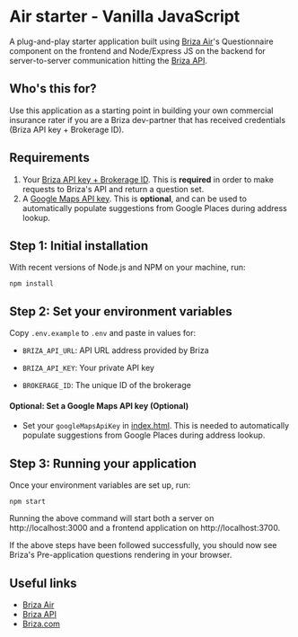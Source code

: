# Air starter - Vanilla JavaScript

A plug-and-play starter application built using [Briza Air](https://air.briza.com)'s Questionnaire component on the frontend and Node/Express JS on the backend for server-to-server communication hitting the [Briza API](https://www.briza.com/get-an-api-key).

## Who's this for?

Use this application as a starting point in building your own commercial insurance rater if you are a Briza dev-partner that has received credentials (Briza API key + Brokerage ID).

## Requirements

1. Your [Briza API key + Brokerage ID](https://www.briza.com/get-an-api-key). This is **required** in order to make requests to Briza's API and return a question set.
2. A [Google Maps API key](https://developers.google.com/maps/documentation/javascript/overview). This is **optional**, and can be used to automatically populate suggestions from Google Places during address lookup.

## Step 1: Initial installation

With recent versions of Node.js and NPM on your machine, run:

```
npm install
```

## Step 2: Set your environment variables

Copy `.env.example` to `.env` and paste in values for:

- `BRIZA_API_URL`: API URL address provided by Briza

- `BRIZA_API_KEY`: Your private API key

- `BROKERAGE_ID`: The unique ID of the brokerage

#### Optional: Set a Google Maps API key (Optional)

- Set your `googleMapsApiKey` in [index.html](https://github.com/briza-insurance/air-starter/blob/24fe4cbbcca3b31737aef2fa94776efafa8dec3d/index.html#L33). This is needed to automatically populate suggestions from Google Places during address lookup.

## Step 3: Running your application

Once your environment variables are set up, run:

```
npm start
```

Running the above command will start both a server on http://localhost:3000 and a frontend application on http://localhost:3700.

If the above steps have been followed successfully, you should now see Briza's Pre-application questions rendering in your browser.

## Useful links

- [Briza Air](https://air.briza.com)
- [Briza API](https://www.briza.com/get-an-api-key)
- [Briza.com](https://www.briza.com)
